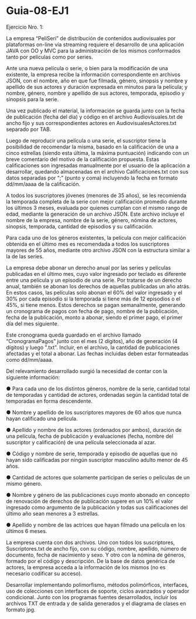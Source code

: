 # Guia-08-EJ1

Ejercicio Nro. 1: 

La empresa “PeliSeri” de distribución de contenidos audiovisuales por plataformas on-line vía  streaming  requiere  el  desarrollo  de  una  aplicación  JAVA  con  OO  y  MVC  para  la 
administración de los mismos conformados tanto por películas como por series.

Ante una nueva película o serie, o bien para la modificación de una existente, la empresa 
recibe  la  información  correspondiente  en  archivos  JSON,  con  el  nombre,  año  en  que  fue 
filmada,  género,  sinopsis  y  nombre  y  apellido  de  sus  actores  y  duración  expresada en 
minutos para la película; y nombre, género, nombre y apellido de sus actores, temporada, 
episodio y sinopsis para la serie.

Una vez publicado el material, la información se guarda junto con la fecha de publicación 
(fecha del día) y código en el archivo Audiovisuales.txt de ancho fijo y sus correspondientes 
actores en AudiovisualesActores.txt separado por TAB.

Luego de reproducir una película o una serie, el suscriptor tiene la posibilidad de recomendar 
la misma, basado en la calificación de una a cinco estrellas (siendo esta última, la máxima 
puntuación) indicando con un breve comentario del motivo de la calificación propuesta.
Estas calificaciones son ingresadas manualmente por el usuario de la aplicación a desarrollar, quedando almacenadas en el archivo Calificaciones.txt con sus datos separadas 
por “;” (punto y coma) incluyendo la fecha en formato dd/mm/aaaa de la calificación.

A todos los suscriptores jóvenes (menores de 35 años), se les recomienda la temporada completa de la serie con mejor calificación promedio durante los últimos 3 meses, evaluada por quienes cumplan con el mismo rango de edad, mediante la generación de un archivo JSON. Este archivo incluye el nombre de la empresa, nombre de la serie, género, nómina de 
actores, sinopsis, temporada, cantidad de episodios y su calificación. 

Para cada uno de los géneros existentes, la película con mejor calificación obtenida en el 
último mes es recomendada a todos los suscriptores mayores de 55 años, mediante otro 
archivo JSON con la estructura similar a la de las series.

La empresa debe abonar un derecho anual por las series y películas publicadas en el último 
mes, cuyo valor ingresado por teclado es diferente entre una película y un episodio de una 
serie. Por tratarse de un derecho anual, también se abonan los derechos de aquellas publicadas un año atrás. En estos casos,  las películas solo abonan el 60% del valor ingresado y el 30% por cada episodio si la temporada si tiene más de 12 episodios o el 45%, si tiene menos. Estos derechos se pagan semanalmente, generando un cronograma 
de pagos con fecha de pago, nombre de la publicación, fecha de la publicación, monto a 
abonar, siendo el primer pago, el primer día del mes siguiente. 

Este cronograma queda guardado en el archivo llamado “CronogramaPagos” junto con el mes (2 dígitos), año de 
generación (4 dígitos) y luego ".txt". Incluir, en el archivo, la cantidad de publicaciones 
afectadas y el total a abonar. Las fechas incluidas deben estar formateadas como dd/mm/aaaa.

Del relevamiento desarrollado surgió la necesidad de contar con la siguiente información:

● Para cada uno de los distintos géneros, nombre de la serie, cantidad total de temporadas 
y cantidad de actores, ordenadas según la cantidad total de temporadas en forma descendente.

● Nombre y apellido de los suscriptores mayores de 60 años que nunca hayan calificado 
una película.

● Apellido y nombre de los actores (ordenados por ambos), duración de una película, fecha 
de  publicación  y  evaluaciones  (fecha,  nombre  del  suscriptor  y  calificación)  de  una 
película seleccionada al azar. 

● Código  y  nombre  de  serie,  temporada  y  episodio  de  aquellas  que  no  hayan  sido 
calificadas por ningún suscriptor masculino adulto menor de 45 años. 

● Cantidad de actores que solamente participan de series o películas de un mismo género. 

● Nombre y género de las publicaciones cuyo monto abonado en concepto de renovación 
de derechos de publicación supere en un 10% el valor ingresado como argumento de la 
publicación y todas sus calificaciones del último año sean menores a 3 estrellas. 

● Apellido y nombre de las actrices que hayan filmado una película en los últimos 6 meses. 

La empresa cuenta con dos archivos. Uno con todos los suscriptores, Suscriptores.txt de 
ancho fijo, con su código, nombre, apellido, número de documento, fecha de nacimiento y 
sexo. Y otro con la nómina de géneros, formado por el código y descripción. De la base de 
datos genérica de actores, la empresa acceda a la información de los mismos (no es necesario codificar su acceso). 

Desarrollar  implementando  polimorfismo,  métodos  polimórficos,  interfaces,  uso  de 
colecciones con interfaces de soporte, ciclos avanzados y operador condicional. 
Junto  con  los  programas  fuentes  desarrollados,  incluir  los  archivos  TXT  de  entrada  y  de 
salida generados y el diagrama de clases en formato jpg.
